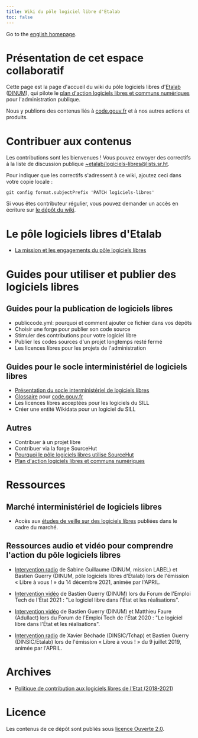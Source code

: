 ```yaml
---
title: Wiki du pôle logiciel libre d'Etalab
toc: false
---
```


Go to the [english homepage](index.en.md).

# Présentation de cet espace collaboratif

Cette page est la page d'accueil du wiki du pôle logiciels libres
d'[Etalab](https://www.etalab.gouv.fr/)
([DINUM](https://www.numerique.gouv.fr/)), qui pilote le [plan
d'action logiciels libres et communs
numériques](https://communs.numerique.gouv.fr/plan-action-logiciels-libres-et-communs-numeriques/)
pour l'administration publique.

Nous y publions des contenus liés à [code.gouv.fr](https://code.gouv.fr)
et à nos autres actions et produits.

# Contribuer aux contenus

Les contributions sont les bienvenues !  Vous pouvez envoyer des
correctifs à la liste de discussion publique
[~etalab/logiciels-libres@lists.sr.ht](mailto:~etalab/logiciels-libres@lists.sr.ht).

Pour indiquer que les correctifs s'adressent à ce wiki, ajoutez ceci
dans votre copie locale :

`git config format.subjectPrefix 'PATCH logiciels-libres'`

Si vous êtes contributeur régulier, vous pouvez demander un accès en
écriture sur [le dépôt du
wiki](https://git.sr.ht/~etalab/logiciels-libres).

# Le pôle logiciels libres d'Etalab

- [La mission et les engagements du pôle logiciels libres](pole-logiciels-libres-mission-et-engagements.md)

# Guides pour utiliser et publier des logiciels libres

## Guides pour la publication de logiciels libres

- publiccode.yml: pourquoi et comment ajouter ce fichier dans vos
  dépôts
- Choisir une forge pour publier son code source
- Stimuler des contributions pour votre logiciel libre
- Publier les codes sources d'un projet longtemps resté fermé
- Les licences libres pour les projets de l'administration

## Guides pour le socle interministériel de logiciels libres

- [Présentation du socle interministériel de logiciels libres](sill.md)
- [Glossaire](glossary.fr.md) pour [code.gouv.fr](https://code.gouv.fr)
- Les licences libres acceptées pour les logiciels du SILL
- Créer une entité Wikidata pour un logiciel du SILL

## Autres

- Contribuer à un projet libre
- Contribuer via la forge SourceHut
- [Pourquoi le pôle logiciels libres utilise SourceHut](pourquoi-sourcehut.md)
- [Plan d'action logiciels libres et communs numériques](plan-action-logiciels-libres-communs-numeriques.md)

<!-- # Projets auxquels contribue le pôle logiciels libres -->

# Ressources 

## Marché interministériel de logiciels libres

- Accès aux [études de veille sur des logiciels
  libres](https://gitlab.adullact.net/marche-sll/etudes-de-veille/)
  publiées dans le cadre du marché.

## Ressources audio et vidéo pour comprendre l'action du pôle logiciels libres

- [Intervention
  radio](https://www.libreavous.org/126-plan-d-action-du-gouvernement-sur-les-logiciels-libres)
  de Sabine Guillaume (DINUM, mission LABEL) et Bastien Guerry (DINUM,
  pôle logiciels libres d'Etalab) lors de l'émission « Libre à
  vous ! » du 14 décembre 2021, animée par l'APRIL.
  
- [Intervention vidéo](https://www.dailymotion.com/video/x85zvwx) de
  Bastien Guerry (DINUM) lors du Forum de l'Emploi Tech de l'État
  2021 : "Le logiciel libre dans l'État et les réalisations".
  
- [Intervention vidéo](https://www.dailymotion.com/video/x7xqldm) de
  Bastien Guerry (DINUM) et Matthieu Faure (Adullact) lors du Forum de
  l'Emploi Tech de l'État 2020 : "Le logiciel libre dans l'État et les
  réalisations".

- [Intervention
  radio](https://www.libreavous.org/33-dinsic-ziklibrenbib-irfm-et-parcoursup)
  de Xavier Béchade (DINSIC/Tchap) et Bastien Guerry (DINSIC/Etalab)
  lors de l'émission « Libre à vous ! » du 9 juillet 2019, animée par
  l'APRIL.

# Archives

- [Politique de contribution aux logiciels libres de l'Etat (2018-2021)](pocos/index.md)

# Licence

Les contenus de ce dépôt sont publiés sous [licence Ouverte 2.0](LICENSE.md).

